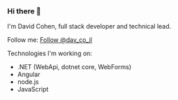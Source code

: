 ### Hi there 👋

I'm David Cohen, full stack developer and technical lead.

Follow me:
<a href="https://twitter.com/dav_co_il?ref_src=twsrc%5Etfw" class="twitter-follow-button" data-show-count="false">Follow @dav_co_il</a><script async src="https://platform.twitter.com/widgets.js" charset="utf-8"></script>

Technologies I'm working on:
- .NET (WebApi, dotnet core, WebForms)
- Angular 
- node.js
- JavaScript 
